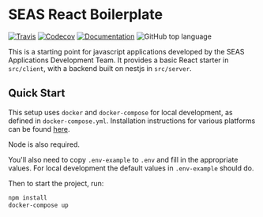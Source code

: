# SEAS React Boilerplate

[![Travis](https://img.shields.io/travis/com/seas-computing/react-boilerplate.svg)](https://travis-ci.com/seas-computing/react-boilerplate)
[![Codecov](https://img.shields.io/codecov/c/gh/seas-computing/react-boilerplate.svg)](https://codecov.io/gh/seas-computing/react-boilerplate)
[![Documentation](https://img.shields.io/badge/docs-TypeDoc-Blue.svg)](https://seas-computing.github.io/react-boilerplate/)
![GitHub top language](https://img.shields.io/github/languages/top/seas-computing/react-boilerplate.svg)

This is a starting point for javascript applications developed by the SEAS Applications Development Team. It provides a basic React starter in `src/client`, with a backend built on nestjs in `src/server`.

## Quick Start

This setup uses `docker` and `docker-compose` for local development, as defined in `docker-compose.yml`. Installation instructions for various platforms can be found [here][docker].

Node is also required.

You'll also need to copy `.env-example` to `.env` and fill in the appropriate values. For local development the default values in `.env-example` should do.

Then to start the project, run:

```sh
npm install
docker-compose up
```

[docker]: https://docs.docker.com/install/
